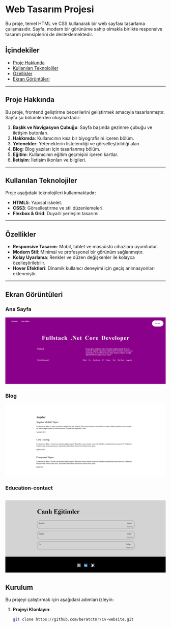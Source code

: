 # Web Tasarım Projesi

Bu proje, temel HTML ve CSS kullanarak bir web sayfası tasarlama çalışmasıdır. Sayfa, modern bir görünüme sahip olmakla birlikte responsive tasarım prensiplerini de desteklemektedir.

## İçindekiler

- [Proje Hakkında](#proje-hakkında)
- [Kullanılan Teknolojiler](#kullanılan-teknolojiler)
- [Özellikler](#özellikler)
- [Ekran Görüntüleri](#ekran-görüntüleri)

---

## Proje Hakkında

Bu proje, frontend geliştirme becerilerini geliştirmek amacıyla tasarlanmıştır. Sayfa şu bölümlerden oluşmaktadır:

1. **Başlık ve Navigasyon Çubuğu**: Sayfa başında gezinme çubuğu ve iletişim butonları.
2. **Hakkımda**: Kullanıcının kısa bir biyografisini içeren bölüm.
3. **Yetenekler**: Yeteneklerin listelendiği ve görselleştirildiği alan.
4. **Blog**: Blog yazıları için tasarlanmış bölüm.
5. **Eğitim**: Kullanıcının eğitim geçmişini içeren kartlar.
6. **İletişim**: İletişim ikonları ve bilgileri.

---

## Kullanılan Teknolojiler

Proje aşağıdaki teknolojileri kullanmaktadır:

- **HTML5**: Yapısal iskelet.
- **CSS3**: Görselleştirme ve stil düzenlemeleri.
- **Flexbox & Grid**: Duyarlı yerleşim tasarımı.

---

## Özellikler

- **Responsive Tasarım**: Mobil, tablet ve masaüstü cihazlara uyumludur.
- **Modern Stil**: Minimal ve profesyonel bir görünüm sağlanmıştır.
- **Kolay Uyarlama**: Renkler ve düzen değişkenler ile kolayca özelleştirilebilir.
- **Hover Efektleri**: Dinamik kullanıcı deneyimi için geçiş animasyonları eklenmiştir.

---

## Ekran Görüntüleri

### Ana Sayfa
![Ana Sayfa-Hakkımda](anasayfa.png)

### Blog
![Hakkımda](blog.png)

### Education-contact
![Education-contact](education-contact.png)
---

## Kurulum

Bu projeyi çalıştırmak için aşağıdaki adımları izleyin:

1. **Projeyi Klonlayın**:
   ```bash
   git clone https://github.com/beratctnr/Cv-website.git
